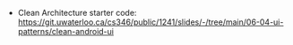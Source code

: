 * Clean Architecture starter code: https://git.uwaterloo.ca/cs346/public/1241/slides/-/tree/main/06-04-ui-patterns/clean-android-ui
